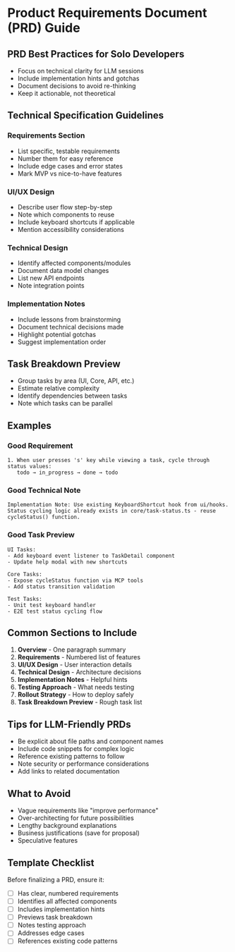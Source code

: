 # Product Requirements Document (PRD) Guide

## PRD Best Practices for Solo Developers
- Focus on technical clarity for LLM sessions
- Include implementation hints and gotchas
- Document decisions to avoid re-thinking
- Keep it actionable, not theoretical

## Technical Specification Guidelines

### Requirements Section
- List specific, testable requirements
- Number them for easy reference
- Include edge cases and error states
- Mark MVP vs nice-to-have features

### UI/UX Design
- Describe user flow step-by-step
- Note which components to reuse
- Include keyboard shortcuts if applicable
- Mention accessibility considerations

### Technical Design
- Identify affected components/modules
- Document data model changes
- List new API endpoints
- Note integration points

### Implementation Notes
- Include lessons from brainstorming
- Document technical decisions made
- Highlight potential gotchas
- Suggest implementation order

## Task Breakdown Preview
- Group tasks by area (UI, Core, API, etc.)
- Estimate relative complexity
- Identify dependencies between tasks
- Note which tasks can be parallel

## Examples

### Good Requirement
```
1. When user presses 's' key while viewing a task, cycle through status values: 
   todo → in_progress → done → todo
```

### Good Technical Note
```
Implementation Note: Use existing KeyboardShortcut hook from ui/hooks. 
Status cycling logic already exists in core/task-status.ts - reuse cycleStatus() function.
```

### Good Task Preview
```
UI Tasks:
- Add keyboard event listener to TaskDetail component
- Update help modal with new shortcuts

Core Tasks:
- Expose cycleStatus function via MCP tools
- Add status transition validation

Test Tasks:
- Unit test keyboard handler
- E2E test status cycling flow
```

## Common Sections to Include

1. **Overview** - One paragraph summary
2. **Requirements** - Numbered list of features
3. **UI/UX Design** - User interaction details
4. **Technical Design** - Architecture decisions
5. **Implementation Notes** - Helpful hints
6. **Testing Approach** - What needs testing
7. **Rollout Strategy** - How to deploy safely
8. **Task Breakdown Preview** - Rough task list

## Tips for LLM-Friendly PRDs
- Be explicit about file paths and component names
- Include code snippets for complex logic
- Reference existing patterns to follow
- Note security or performance considerations
- Add links to related documentation

## What to Avoid
- Vague requirements like "improve performance"
- Over-architecting for future possibilities
- Lengthy background explanations
- Business justifications (save for proposal)
- Speculative features

## Template Checklist
Before finalizing a PRD, ensure it:
- [ ] Has clear, numbered requirements
- [ ] Identifies all affected components
- [ ] Includes implementation hints
- [ ] Previews task breakdown
- [ ] Notes testing approach
- [ ] Addresses edge cases
- [ ] References existing code patterns